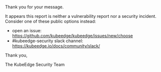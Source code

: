 Thank you for your message.

It appears this report is neither a vulnerability report nor a security incident. Consider one of these public options instead:

- open an issue: https://github.com/kubeedge/kubeedge/issues/new/choose
- #kubeedge-security slack channel: https://kubeedge.io/docs/community/slack/

Thank you,

The KubeEdge Security Team